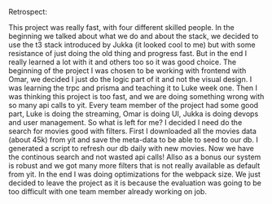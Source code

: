 Retrospect:

This project was really fast, with four different skilled people. In the beginning we talked about what we do and about the stack, we decided to use the t3 stack introduced by Jukka (it looked cool to me) but with some resistance of just doing the old thing and progress fast. But in the end I really learned a lot with it and others too so it was good choice. The beginning of the project I was chosen to be working with frontend with Omar, we decided I just do the logic part of it and not the visual design. I was learning the trpc and prisma and teaching it to Luke week one. Then I was thinking this project is too fast, and we are doing something wrong with so many api calls to yit. Every team member of the project had some good part, Luke is doing the streaming, Omar is doing UI, Jukka is doing devops and user management. So what is left for me? I decided I need do the search for movies good with filters. First I downloaded all the movies data (about 45k) from yit and save the meta-data to be able to seed to our db. I generated a script to refresh our db daily with new movies. Now we have the continous search and not wasted api calls! Allso as a bonus our system is robust and we got many more filters that is not really available as default from yit. In the end I was doing optimizations for the webpack size. We just decided to leave the project as it is because the evaluation was going to be too difficult with one team member already working on job.
